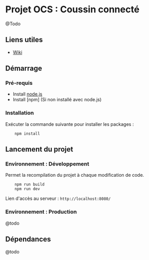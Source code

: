 # Projet OCS : Coussin connecté
@Todo

## Liens utiles
 * [Wiki](https://github.com/ltb-bossuyt/ocs-coussin-connecte/wiki)

## Démarrage

### Pré-requis
 * Install [node.js](https://nodejs.org/en/)
 * Install [npm] (Si non installé avec node.js)

### Installation
Exécuter la commande suivante pour installer les packages :
```
    npm install
```

## Lancement du projet
### Environnement : Développement
Permet la recompilation du projet à chaque modification de code.
```
    npm run build
    npm run dev
```

Lien d'accès au serveur : `http://localhost:8080/`

### Environnement : Production
@todo

## Dépendances
@todo